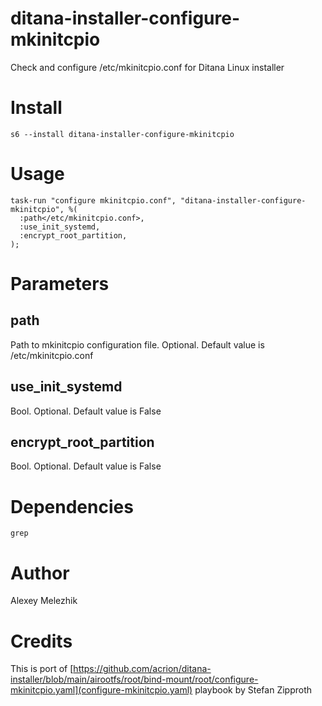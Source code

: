 # ditana-installer-configure-mkinitcpio

Check and configure /etc/mkinitcpio.conf for Ditana Linux installer

# Install

    s6 --install ditana-installer-configure-mkinitcpio

# Usage

    task-run "configure mkinitcpio.conf", "ditana-installer-configure-mkinitcpio", %(
      :path</etc/mkinitcpio.conf>,
      :use_init_systemd,
      :encrypt_root_partition,
    );


# Parameters

## path

Path to mkinitcpio configuration file. Optional. Default value is /etc/mkinitcpio.conf

## use_init_systemd

Bool. Optional. Default value is False

## encrypt_root_partition

Bool. Optional. Default value is False

# Dependencies

`grep`

# Author

Alexey Melezhik

# Credits

This is port of [https://github.com/acrion/ditana-installer/blob/main/airootfs/root/bind-mount/root/configure-mkinitcpio.yaml](configure-mkinitcpio.yaml) playbook by Stefan Zipproth



